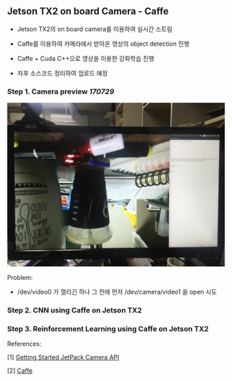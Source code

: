 ## Jetson TX2 on board Camera - Caffe

* Jetson TX2의 on board camera를 이용하여 실시간 스트림
* Caffe를 이용하여 카메라에서 받아온 영상의 object detection 진행
* Caffe + Cuda C++으로 영상을 이용한 강화학습 진행

* 차후 소스코드 정리하여 업로드 예정

### Step 1. Camera preview _170729_

![Preview](https://github.com/engelin/engelin.github.io/blob/master/images/%ED%94%84%EB%A6%AC%EB%B7%B0%ED%85%8C%EC%8A%A4%ED%8A%B8.jpg?raw=true)

Problem:
- /dev/video0 가 열리긴 하나 그 전에 먼저 /dev/camera/video1 을 open 시도

### Step 2. CNN using Caffe on Jetson TX2


### Step 3. Reinforcement Learning using Caffe on Jetson TX2


References:

[1] [Getting Started JetPack Camera API](http://on-demand.gputechconf.com/gtc/2016/webinar/getting-started-jetpack-camera-api.pdf)

[2] [Caffe](http://caffe.berkeleyvision.org/)
